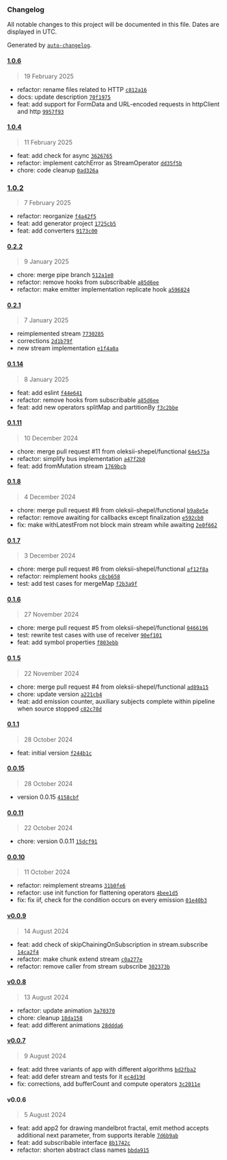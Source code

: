 ### Changelog

All notable changes to this project will be documented in this file. Dates are displayed in UTC.

Generated by [`auto-changelog`](https://github.com/CookPete/auto-changelog).

#### [1.0.6](https://github.com/actioncrew/streamix/compare/1.0.4...1.0.6)

> 19 February 2025

- refactor: rename files related to HTTP [`c812a16`](https://github.com/actioncrew/streamix/commit/c812a1649cf4343604abae0e716326b4359c4779)
- docs: update description [`70f1975`](https://github.com/actioncrew/streamix/commit/70f197598218310bc7559e0bd07516d3e85f4a1e)
- feat: add support for FormData and URL-encoded requests in httpClient and http [`9957f93`](https://github.com/actioncrew/streamix/commit/9957f939f0257d1da6610069456fb69059465555)

#### [1.0.4](https://github.com/actioncrew/streamix/compare/1.0.2...1.0.4)

> 11 February 2025

- feat: add check for async [`3626765`](https://github.com/actioncrew/streamix/commit/36267652a2fd8e5e24ca2ddb1c1f2aab60560926)
- refactor: implement catchError as StreamOperator [`dd35f5b`](https://github.com/actioncrew/streamix/commit/dd35f5b2e6670ff24e274f9540759e28a4aa907d)
- chore: code cleanup [`0ad326a`](https://github.com/actioncrew/streamix/commit/0ad326ad0e6dd507eb78df0ac9f26bb4de702f8d)

### [1.0.2](https://github.com/actioncrew/streamix/compare/0.2.2...1.0.2)

> 7 February 2025

- refactor: reorganize [`f4a42f5`](https://github.com/actioncrew/streamix/commit/f4a42f5dd539398c1736c296c78623a15475b026)
- feat: add generator project [`1725cb5`](https://github.com/actioncrew/streamix/commit/1725cb50699b049f1aac7c8541e762cfc82a39c8)
- feat: add converters [`9173c00`](https://github.com/actioncrew/streamix/commit/9173c00a1cf04ee433fbc46b029d7fa3580c4f8b)

#### [0.2.2](https://github.com/actioncrew/streamix/compare/0.2.1...0.2.2)

> 9 January 2025

- chore: merge pipe branch [`512a1e0`](https://github.com/actioncrew/streamix/commit/512a1e07d9506343c534064f64737de6bb8fecab)
- refactor: remove hooks from subscribable [`a85d6ee`](https://github.com/actioncrew/streamix/commit/a85d6eedfd7d6f8d847d66038f8b42b071cd88fe)
- refactor: make emitter implementation replicate hook [`a596824`](https://github.com/actioncrew/streamix/commit/a5968246d5b9070a559a943f6a1b2887671ba108)

#### [0.2.1](https://github.com/actioncrew/streamix/compare/0.1.14...0.2.1)

> 7 January 2025

- reimplemented stream [`7730285`](https://github.com/actioncrew/streamix/commit/77302855ebf61cd482fe6747b729c8877a09e139)
- corrections [`2d1b79f`](https://github.com/actioncrew/streamix/commit/2d1b79f310452eef76daecacfdac9ae650ab213b)
- new stream implementation [`e1f4a0a`](https://github.com/actioncrew/streamix/commit/e1f4a0a51abfa28eb0b3f3e38288aff246d684cb)

#### [0.1.14](https://github.com/actioncrew/streamix/compare/0.1.11...0.1.14)

> 8 January 2025

- feat: add eslint [`f44e641`](https://github.com/actioncrew/streamix/commit/f44e641850dc3c5cb551dc70147e9db14d738ab8)
- refactor: remove hooks from subscribable [`a85d6ee`](https://github.com/actioncrew/streamix/commit/a85d6eedfd7d6f8d847d66038f8b42b071cd88fe)
- feat: add new operators splitMap and partitionBy [`f3c2bbe`](https://github.com/actioncrew/streamix/commit/f3c2bbe443db61a73f6d215da6f5e74eb82cd54f)

#### [0.1.11](https://github.com/actioncrew/streamix/compare/0.1.8...0.1.11)

> 10 December 2024

- chore: merge pull request #11 from oleksii-shepel/functional [`64e575a`](https://github.com/actioncrew/streamix/commit/64e575a9633c2373318e1ea0fc85ca4d3efe8f6c)
- refactor: simplify bus implementation [`a47f2b0`](https://github.com/actioncrew/streamix/commit/a47f2b0b167ba63cdce0937132aa41629fc82122)
- feat: add fromMutation stream [`1769bcb`](https://github.com/actioncrew/streamix/commit/1769bcbfb3d2e7d689a2d070f9b9af4d355ebe7d)

#### [0.1.8](https://github.com/actioncrew/streamix/compare/0.1.7...0.1.8)

> 4 December 2024

- chore: merge pull request #8 from oleksii-shepel/functional [`b9a8e5e`](https://github.com/actioncrew/streamix/commit/b9a8e5e23dd08e03c11301a3132e1f262e3900c0)
- refactor: remove awaiting for callbacks except finalization [`e592cb0`](https://github.com/actioncrew/streamix/commit/e592cb0e1c1e852e674c1c078925480d4cff22b4)
- fix: make withLatestFrom not block main stream while awaiting [`2e0f662`](https://github.com/actioncrew/streamix/commit/2e0f662e85cf13895e3f9f17c9dd20e50028b224)

#### [0.1.7](https://github.com/actioncrew/streamix/compare/0.1.6...0.1.7)

> 3 December 2024

- chore: merge pull request #6 from oleksii-shepel/functional [`af12f8a`](https://github.com/actioncrew/streamix/commit/af12f8a5037ede4d15fe9418ec6cd8a2dc9468b5)
- refactor: reimplement hooks [`c8cb658`](https://github.com/actioncrew/streamix/commit/c8cb65800266e8d0b36da803615879efb5e5ed72)
- test: add test cases for mergeMap [`f2b3a9f`](https://github.com/actioncrew/streamix/commit/f2b3a9fc2b6bb4e3fe28e38e0bab4982a7165918)

#### [0.1.6](https://github.com/actioncrew/streamix/compare/0.1.5...0.1.6)

> 27 November 2024

- chore: merge pull request #5 from oleksii-shepel/functional [`0466196`](https://github.com/actioncrew/streamix/commit/04661962c35130033af62f1c01dbf3bf29e6dd24)
- test: rewrite test cases with use of receiver [`90ef101`](https://github.com/actioncrew/streamix/commit/90ef1012959ee7b303d78544c139bbdf63655a10)
- feat: add symbol properties [`f803ebb`](https://github.com/actioncrew/streamix/commit/f803ebb1691dd879c5137fa556cce3c676c81213)

#### [0.1.5](https://github.com/actioncrew/streamix/compare/0.1.1...0.1.5)

> 22 November 2024

- chore: merge pull request #4 from oleksii-shepel/functional [`ad89a15`](https://github.com/actioncrew/streamix/commit/ad89a15b842783948ecd0367fe285fbdbf3ec69e)
- chore: update version [`a221cb4`](https://github.com/actioncrew/streamix/commit/a221cb4b0f0a3cdf066022b9646f8f7c7f7fcdac)
- feat: add emission counter, auxiliary subjects complete within pipeline when source stopped [`c82c78d`](https://github.com/actioncrew/streamix/commit/c82c78dac28e7b043a5b8062b3663e000422e11d)

#### [0.1.1](https://github.com/actioncrew/streamix/compare/0.0.15...0.1.1)

> 28 October 2024

- feat: initial version [`f244b1c`](https://github.com/actioncrew/streamix/commit/f244b1c609278602b6768b3b635a81825b26ed83)

#### [0.0.15](https://github.com/actioncrew/streamix/compare/0.0.11...0.0.15)

> 28 October 2024

- version 0.0.15 [`4158cbf`](https://github.com/actioncrew/streamix/commit/4158cbf8c364ef4769024d4ec1c8d813fbd2be64)

#### [0.0.11](https://github.com/actioncrew/streamix/compare/0.0.10...0.0.11)

> 22 October 2024

- chore: version 0.0.11 [`15dcf91`](https://github.com/actioncrew/streamix/commit/15dcf9175daea48e9d0f37a78a922265d1fbb58f)

#### [0.0.10](https://github.com/actioncrew/streamix/compare/v0.0.9...0.0.10)

> 11 October 2024

- refactor: reimplement streams [`31b0fe6`](https://github.com/actioncrew/streamix/commit/31b0fe63cf1be42f717b70933b85c8ba63458b2d)
- refactor: use init function for flattening operators [`4bee1d5`](https://github.com/actioncrew/streamix/commit/4bee1d5930c301b28eeadf049964e541d7cbd91d)
- fix: fix iif, check for the condition occurs on every emission [`01e40b3`](https://github.com/actioncrew/streamix/commit/01e40b3a657847d45ab25aab917ee1d654607c1e)

#### [v0.0.9](https://github.com/actioncrew/streamix/compare/v0.0.8...v0.0.9)

> 14 August 2024

- feat: add check of skipChainingOnSubscription in stream.subscribe [`14ca2f4`](https://github.com/actioncrew/streamix/commit/14ca2f4b5829f91da54e4a1eaab689ee67ff2389)
- refactor: make chunk extend stream [`c0a277e`](https://github.com/actioncrew/streamix/commit/c0a277ee4d4f8dc5b8da72efc8014e7d6dfc5abf)
- refactor: remove caller from stream subscribe [`302373b`](https://github.com/actioncrew/streamix/commit/302373bf5b885dd27501541718c30bd41538f488)

#### [v0.0.8](https://github.com/actioncrew/streamix/compare/v0.0.7...v0.0.8)

> 13 August 2024

- refactor: update animation [`3a70370`](https://github.com/actioncrew/streamix/commit/3a7037049c0af514f4facf52e947fe60853c03f5)
- chore: cleanup [`18da158`](https://github.com/actioncrew/streamix/commit/18da1583da66a347a10eba93afc4e17de120015f)
- feat: add different animations [`28ddda6`](https://github.com/actioncrew/streamix/commit/28ddda60c1b3196a84a2381e0571fb1bc6bfe296)

#### [v0.0.7](https://github.com/actioncrew/streamix/compare/v0.0.6...v0.0.7)

> 9 August 2024

- feat: add three variants of app with different algorithms [`bd2fba2`](https://github.com/actioncrew/streamix/commit/bd2fba2317abf0d49778b6c9f9972b5e3cfe9da6)
- feat: add defer stream and tests for it [`ec4d19d`](https://github.com/actioncrew/streamix/commit/ec4d19da4080683dbc016aac4474e591179a035e)
- fix: corrections, add bufferCount and compute operators [`3c2011e`](https://github.com/actioncrew/streamix/commit/3c2011ebbade34a5b5d13b81166f74067917c640)

#### v0.0.6

> 5 August 2024

- feat: add app2 for drawing mandelbrot fractal, emit method accepts additional next parameter, from supports iterable [`7d6b9ab`](https://github.com/actioncrew/streamix/commit/7d6b9ab67674cb82f8acc93c01d3bce3c12159ca)
- feat: add subscribable interface [`8b1742c`](https://github.com/actioncrew/streamix/commit/8b1742c92bade26ae459c60403f60c81bc42296c)
- refactor: shorten abstract class names [`bbda915`](https://github.com/actioncrew/streamix/commit/bbda915799aa96239c454ae8fa0abbc7205f80fb)
